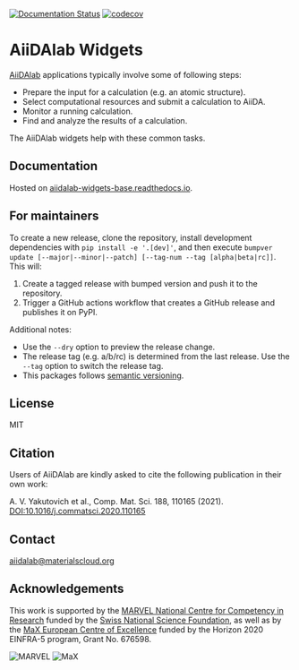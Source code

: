 [![Documentation Status](https://readthedocs.org/projects/aiidalab-widgets-base/badge/?version=latest)](https://aiidalab-widgets-base.readthedocs.io/en/latest/?badge=latest)
[![codecov](https://codecov.io/gh/aiidalab/aiidalab-widgets-base/branch/master/graph/badge.svg)](https://codecov.io/gh/aiidalab/aiidalab-widgets-base)

# AiiDAlab Widgets

[AiiDAlab](https://materialscloud.org/aiidalab) applications typically involve some of following steps:

 * Prepare the input for a calculation (e.g. an atomic structure).
 * Select computational resources and submit a calculation to AiiDA.
 * Monitor a running calculation.
 * Find and analyze the results of a calculation.

The AiiDAlab widgets help with these common tasks.

## Documentation

Hosted on [aiidalab-widgets-base.readthedocs.io](https://aiidalab-widgets-base.readthedocs.io).

## For maintainers

To create a new release, clone the repository, install development dependencies with `pip install -e '.[dev]'`, and then execute `bumpver update [--major|--minor|--patch] [--tag-num --tag [alpha|beta|rc]]`.
This will:

  1. Create a tagged release with bumped version and push it to the repository.
  2. Trigger a GitHub actions workflow that creates a GitHub release and publishes it on PyPI.

Additional notes:

  - Use the `--dry` option to preview the release change.
  - The release tag (e.g. a/b/rc) is determined from the last release.
    Use the `--tag` option to switch the release tag.
  - This packages follows [semantic versioning](https://semver.org/).

## License

MIT

## Citation

Users of AiiDAlab are kindly asked to cite the following publication in their own work:

A. V. Yakutovich et al., Comp. Mat. Sci. 188, 110165 (2021).
[DOI:10.1016/j.commatsci.2020.110165](https://doi.org/10.1016/j.commatsci.2020.110165)

## Contact

aiidalab@materialscloud.org

## Acknowledgements

This work is supported by the [MARVEL National Centre for Competency in Research](<http://nccr-marvel.ch>)
funded by the [Swiss National Science Foundation](<http://www.snf.ch/en>), as well as by the [MaX
European Centre of Excellence](<http://www.max-centre.eu/>) funded by the Horizon 2020 EINFRA-5 program,
Grant No. 676598.

![MARVEL](miscellaneous/logos/MARVEL.png)
![MaX](miscellaneous/logos/MaX.png)
